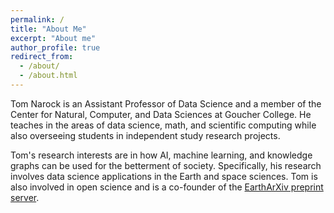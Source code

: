 ```yaml
---
permalink: /
title: "About Me"
excerpt: "About me"
author_profile: true
redirect_from: 
  - /about/
  - /about.html
---
```


Tom Narock is an Assistant Professor of Data Science and a member of the Center for Natural, Computer, and Data Sciences at Goucher College. He teaches in the areas of data science, math, and scientific computing while also overseeing students in independent study research projects.

Tom's research interests are in how AI, machine learning, and knowledge graphs can be used for the betterment of society. Specifically, his research involves data science applications in the Earth and space sciences. Tom is also involved in open science and is a co-founder of the [EarthArXiv preprint server](https://eartharxiv.org/).

